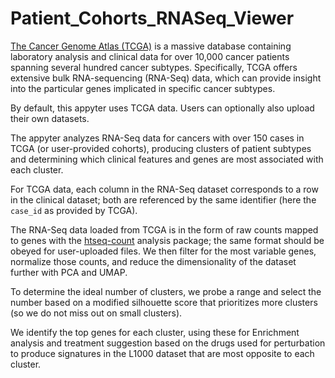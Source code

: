 # Patient_Cohorts_RNASeq_Viewer

[The Cancer Genome Atlas (TCGA)](https://www.cancer.gov/about-nci/organization/ccg/research/structural-genomics/tcga) is a massive database containing laboratory analysis and clinical data for over 10,000 cancer patients spanning several hundred cancer subtypes. Specifically, TCGA offers extensive bulk RNA-sequencing (RNA-Seq) data, which can provide insight into the particular genes implicated in specific cancer subtypes.

By default, this appyter uses TCGA data. Users can optionally also upload their own datasets.

The appyter analyzes RNA-Seq data for cancers with over 150 cases in TCGA (or user-provided cohorts), producing clusters of patient subtypes and determining which clinical features and genes are most associated with each cluster.

For TCGA data, each column in the RNA-Seq dataset corresponds to a row in the clinical dataset; both are referenced by the same identifier (here the `case_id` as provided by TCGA).

The RNA-Seq data loaded from TCGA is in the form of raw counts mapped to genes with the [htseq-count](https://htseq.readthedocs.io/en/release_0.9.0/count.html) analysis package; the same format should be obeyed for user-uploaded files. We then filter for the most variable genes, normalize those counts, and reduce the dimensionality of the dataset further with PCA and UMAP.

To determine the ideal number of clusters, we probe a range and select the number based on a modified silhouette score that prioritizes more clusters (so we do not miss out on small clusters).

We identify the top genes for each cluster, using these for Enrichment analysis and treatment suggestion based on the drugs used for perturbation to produce signatures in the L1000 dataset that are most opposite to each cluster.
